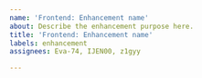 ```yaml
---
name: 'Frontend: Enhancement name'
about: Describe the enhancement purpose here.
title: 'Frontend: Enhancement name'
labels: enhancement
assignees: Eva-74, IJEN00, z1gyy

---
```


<!--
Describe, prefferably in high description the enhancement/what needs to be done
-->
